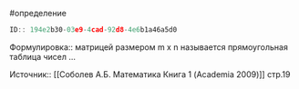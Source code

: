 #определение 

```javascript
ID:: 194e2b30-03e9-4cad-92d8-4e6b1a46a5d0
```

Формулировка:: матрицей размером m x n  называется прямоугольная таблица чисел ... 


Источник:: [[Соболев А.Б. Математика Книга 1 (Academia 2009)]] стр.19

